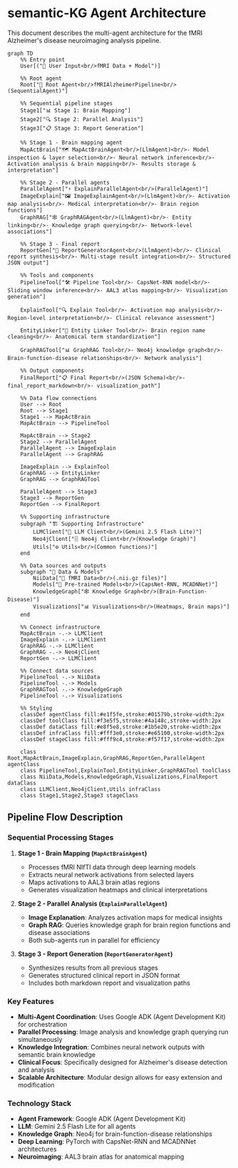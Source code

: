 # semantic-KG Agent Architecture

This document describes the multi-agent architecture for the fMRI Alzheimer's disease neuroimaging analysis pipeline.

```mermaid
graph TD
    %% Entry point
    User[("👤 User Input<br/>fMRI Data + Model")]
    
    %% Root agent
    Root["🧠 Root Agent<br/>fMRIAlzheimerPipeline<br/>(SequentialAgent)"]
    
    %% Sequential pipeline stages
    Stage1["📊 Stage 1: Brain Mapping"]
    Stage2["🔍 Stage 2: Parallel Analysis"]
    Stage3["📋 Stage 3: Report Generation"]
    
    %% Stage 1 - Brain mapping agent
    MapActBrain["🗺️ MapActBrainAgent<br/>(LlmAgent)<br/>- Model inspection & layer selection<br/>- Neural network inference<br/>- Activation analysis & brain mapping<br/>- Results storage & interpretation"]
    
    %% Stage 2 - Parallel agents
    ParallelAgent["⚡ ExplainParallelAgent<br/>(ParallelAgent)"]
    ImageExplain["🖼️ ImageExplainAgent<br/>(LlmAgent)<br/>- Activation map analysis<br/>- Medical interpretation<br/>- Brain region functions"]
    GraphRAG["🕸️ GraphRAGAgent<br/>(LlmAgent)<br/>- Entity linking<br/>- Knowledge graph querying<br/>- Network-level associations"]
    
    %% Stage 3 - Final report
    ReportGen["📄 ReportGeneratorAgent<br/>(LlmAgent)<br/>- Clinical report synthesis<br/>- Multi-stage result integration<br/>- Structured JSON output"]
    
    %% Tools and components
    PipelineTool["🛠️ Pipeline Tool<br/>- CapsNet-RNN model<br/>- Sliding window inference<br/>- AAL3 atlas mapping<br/>- Visualization generation"]
    
    ExplainTool["🔍 Explain Tool<br/>- Activation map analysis<br/>- Region-level interpretation<br/>- Clinical relevance assessment"]
    
    EntityLinker["🔗 Entity Linker Tool<br/>- Brain region name cleaning<br/>- Anatomical term standardization"]
    
    GraphRAGTool["📊 GraphRAG Tool<br/>- Neo4j knowledge graph<br/>- Brain-function-disease relationships<br/>- Network analysis"]
    
    %% Output components
    FinalReport["📋 Final Report<br/>(JSON Schema)<br/>- final_report_markdown<br/>- visualization_path"]
    
    %% Data flow connections
    User --> Root
    Root --> Stage1
    Stage1 --> MapActBrain
    MapActBrain --> PipelineTool
    
    MapActBrain --> Stage2
    Stage2 --> ParallelAgent
    ParallelAgent --> ImageExplain
    ParallelAgent --> GraphRAG
    
    ImageExplain --> ExplainTool
    GraphRAG --> EntityLinker
    GraphRAG --> GraphRAGTool
    
    ParallelAgent --> Stage3
    Stage3 --> ReportGen
    ReportGen --> FinalReport
    
    %% Supporting infrastructure
    subgraph "🏗️ Supporting Infrastructure"
        LLMClient["🤖 LLM Client<br/>(Gemini 2.5 Flash Lite)"]
        Neo4jClient["🗄️ Neo4j Client<br/>(Knowledge Graph)"]
        Utils["⚙️ Utils<br/>(Common functions)"]
    end
    
    %% Data sources and outputs
    subgraph "📁 Data & Models"
        NiiData["🧠 fMRI Data<br/>(.nii.gz files)"]
        Models["🔬 Pre-trained Models<br/>(CapsNet-RNN, MCADNNet)"]
        KnowledgeGraph["🕸️ Knowledge Graph<br/>(Brain-Function-Disease)"]
        Visualizations["📊 Visualizations<br/>(Heatmaps, Brain maps)"]
    end
    
    %% Connect infrastructure
    MapActBrain -.-> LLMClient
    ImageExplain -.-> LLMClient
    GraphRAG -.-> LLMClient
    GraphRAG -.-> Neo4jClient
    ReportGen -.-> LLMClient
    
    %% Connect data sources
    PipelineTool -.-> NiiData
    PipelineTool -.-> Models
    GraphRAGTool -.-> KnowledgeGraph
    PipelineTool -.-> Visualizations
    
    %% Styling
    classDef agentClass fill:#e1f5fe,stroke:#01579b,stroke-width:2px
    classDef toolClass fill:#f3e5f5,stroke:#4a148c,stroke-width:2px
    classDef dataClass fill:#e8f5e8,stroke:#1b5e20,stroke-width:2px
    classDef infraClass fill:#fff3e0,stroke:#e65100,stroke-width:2px
    classDef stageClass fill:#fff9c4,stroke:#f57f17,stroke-width:2px
    
    class Root,MapActBrain,ImageExplain,GraphRAG,ReportGen,ParallelAgent agentClass
    class PipelineTool,ExplainTool,EntityLinker,GraphRAGTool toolClass
    class NiiData,Models,KnowledgeGraph,Visualizations,FinalReport dataClass
    class LLMClient,Neo4jClient,Utils infraClass
    class Stage1,Stage2,Stage3 stageClass
```

## Pipeline Flow Description

### Sequential Processing Stages

1. **Stage 1 - Brain Mapping (`MapActBrainAgent`)**
   - Processes fMRI NIfTI data through deep learning models
   - Extracts neural network activations from selected layers
   - Maps activations to AAL3 brain atlas regions
   - Generates visualization heatmaps and clinical interpretations

2. **Stage 2 - Parallel Analysis (`ExplainParallelAgent`)**
   - **Image Explanation**: Analyzes activation maps for medical insights
   - **Graph RAG**: Queries knowledge graph for brain region functions and disease associations
   - Both sub-agents run in parallel for efficiency

3. **Stage 3 - Report Generation (`ReportGeneratorAgent`)**
   - Synthesizes results from all previous stages
   - Generates structured clinical report in JSON format
   - Includes both markdown report and visualization paths

### Key Features

- **Multi-Agent Coordination**: Uses Google ADK (Agent Development Kit) for orchestration
- **Parallel Processing**: Image analysis and knowledge graph querying run simultaneously
- **Knowledge Integration**: Combines neural network outputs with semantic brain knowledge
- **Clinical Focus**: Specifically designed for Alzheimer's disease detection and analysis
- **Scalable Architecture**: Modular design allows for easy extension and modification

### Technology Stack

- **Agent Framework**: Google ADK (Agent Development Kit)
- **LLM**: Gemini 2.5 Flash Lite for all agents
- **Knowledge Graph**: Neo4j for brain-function-disease relationships
- **Deep Learning**: PyTorch with CapsNet-RNN and MCADNNet architectures
- **Neuroimaging**: AAL3 brain atlas for anatomical mapping
